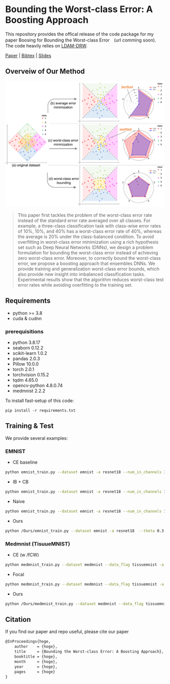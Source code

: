 <!-- <<<<<<< HEAD -->

# Bounding the Worst-class Error: A Boosting Approach

This repository provides the offical release of the code package for my paper Boosing for Bounding the Worst-class Error　(url comming soon).
The code heavily relies on [LDAM-DRW](https://github.com/kaidic/LDAM-DRW).

[Paper](https://arxiv.org/abs/2310.14890) | [Bibtex](url) | [Slides](url)

## Overveiw of Our Method

![Illustration](./images/overview_toy.png)
> This paper first tackles the problem of the worst-class error rate instead of the standard error rate averaged over all classes. For example, a three-class classification task with class-wise error rates of 10%, 10%, and 40% has a worst-class error rate of 40\%, whereas the average is 20% under the class-balanced condition. To avoid overfitting in worst-class error minimization using a rich hypothesis set such as Deep Neural Networks (DNNs), we design a problem formulation for bounding the worst-class error instead of achieving zero worst-class error. Moreover, to correctly bound the worst-class error, we propose a boosting approach that ensembles DNNs.
We provide training and generalization worst-class error bounds, which also provide new insight into imbalanced classification tasks. Experimental results show that the algorithm reduces worst-class test error rates while avoiding overfitting to the training set.

## Requirements 
<!-- All codes are written by Python 3.7, and 'requirements.txt' contains required Python packages. -->
- python >= 3.8
- cuda & cudnn

### prerequisitions
- python 3.8.17
- seaborn  0.12.2
- scikit-learn  1.0.2
- pandas 2.0.3
- Pillow 10.0.0
- torch  2.0.1
- torchvision 0.15.2
- tqdm  4.65.0
- opencv-python 4.8.0.74
- medmnist 2.2.2


To install fast-setup of this code:

```setup
pip install -r requirements.txt
```


<!-- 
## Dataset

Create 'data/' directory and download original data in the directory to make imbalanced versions. 
- Imbalanced [CIFAR](https://www.cs.toronto.edu/~kriz/cifar.html). The original data will be downloaded and converted by `imbalancec_cifar.py`.
- Imbalanced [Tiny ImageNet](http://cs231n.stanford.edu/tiny-imagenet-200.zip). Download the data first, and convert them by `imbalance_tinyimagenet.py`.
- The paper also reports results on iNaturalist 2018. We will update the code for iNaturalist 2018 later. -->

## Training & Test

We provide several examples:

### EMNIST
- CE baseline

```bash
python emnist_train.py --dataset emnist -a resnet18 --num_in_channels 1 --loss_type CE --train_rule None --epochs 100 --b 512 --num_classes 62 --gpu 0 --early_stop True --stop_mode average 
```
- IB + CB

```bash
python emnist_train.py --dataset emnist -a resnet18 --num_in_channels 1 --loss_type IB --train_rule CBReweight --epochs 100 --b 512 --start_ib_epoch 50 --num_classes 62 --gpu 0 --early_stop True --stop_mode average 
```
- Naive

```bash
python emnist_train.py --dataset emnist -a resnet18 --num_in_channels 1 --loss_type WorstLoss --train_rule None --epochs 100 --b 512 --num_classes 62 --gpu 0 --early_stop True --stop_mode worst
```

- Ours
```bash
python /Ours/emnist_train.py --dataset emnist -a resnet18  --theta 0.3 --num_in_channels 1 --b 512 --num_classes 62 --loss_type CE --gpu 0
```


### Medmnist (TisuueMNIST)
- CE (w /fCW)

```bash
python medmnist_train.py --dataset medmnist --data_flag tissuemnist -a resnet18 --num_in_channels 1 --loss_type CE --train_rule fCW --epochs 100 --b 512 --num_classes 8 --gpu 0 --early_stop True --stop_mode average
```
- Focal

```bash
python medmnist_train.py --dataset medmnist --data_flag tissuemnist -a resnet18 --num_in_channels 1 --loss_type Focal --epochs 100 --b 512 --num_classes 8 --gpu 0 --early_stop True 
```

- Ours
```bash
python /Ours/medmnist_train.py --dataset medmnist --data_flag tissuemnist -a resnet18 --theta 0.5 --num_in_channels 1 --b 512 --num_classes 8 --loss_type CE --gpu 0 
```

## Citation

If you find our paper and repo useful, please cite our paper

```
@InProceedings{hoge,
    author    = {hoge},
    title     = {Bounding the Worst-class Error: A Boosting Approach},
    booktitle = {hoge},
    month     = {hoge},
    year      = {hoge},
    pages     = {hoge}
}
```
<!-- =======
# Boosting for Bounding the Worst-class Error (AISTATS, 2023)
>>>>>>> 71d71e6ba1e292b2b021ccdc18890e7f9db02fb5 -->
